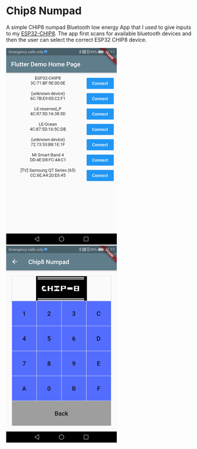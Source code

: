 # Chip8 Numpad

A simple CHIP8 numpad Bluetooth low energy App that I used to give inputs to my [ESP32-CHIP8](https://github.com/Panky-codes/ESP32-CHIP8).
The app first scans for available bluetooth devices and then the user can select the correct ESP32 CHIP8 device.  

<p float="middle">
  <img src="docs/ble_scanner.png" width="300" />
  <img src="docs/numpad.png" width="300" /> 
</p>



